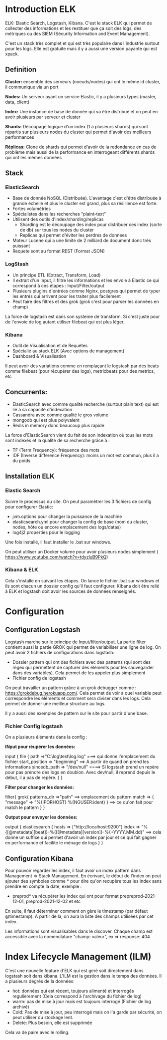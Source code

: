 # Introduction ELK

ELK: Elastic Search, Logstash, Kibana. C'est le stack ELK qui permet de collecter des informations et les restituer que ça soit des logs, des métriques ou des SIEM (Sécurity Information and Event Management).

C'est un stack très complet et qui est très populaire dans l'industrie surtout pour les logs. Elle est gratuite mais il y a aussi une version payante qui est xpack.

## Definition

**Cluster:** ensemble des serveurs (noeuds/nodes) qui ont le même id cluster, il communique via un port

**Nodes:** Un serveur ayant un service Elastic, il y a plusieurs types (master, data, client)

**Index:** Une instance de base de donnée qui va être distribué et on peut en avoir plusieurs par serveur et cluster 

**Shards:** Découpage logique d'un index (1 à plusieurs shards) qui sont répartis sur plusieurs nodes du cluster qui permet d'avoir des meilleurs performances

**Réplicas:** Clone de shards qui permet d'avoir de la redondance en cas de problème mais aussi de la performance en interrogeant différents shards qui ont les mêmes données

## Stack

### ElasticSearch

* Base de donnée NoSQL (Distribuée). L'avantage c'est d'être distribuée à grande échelle et plus le cluster est grand, plus sa résillience est forte.
* Fortes volumétries
* Spécialistes dans les recherches "plaint-text" 
* Utilisent des outils d'index/sharding/replicas
  * Sharding est le découpage des index pour distribuer ces index (sorte de db) sur tous les nodes du cluster
  * Replicas qui permet d'éviter les perdres de données
* Moteur Lucene qui a une limite de 2 milliard de document donc très puissant
* Requete sont au format REST (Format JSON)


### LogStash
* Un principe ETL (Extract, Transform, Load)
* Il extrait d'un Input, il filtre les informations et les envoie à Elastic ce qui correspond à ces étapes : Input/Filter/output
* Plusieurs plugins d'entrées comme Nginx, postgres qui permet de typer les entrés qui arrivent pour les traiter plus facilement
* Peut faire des filtres et des grok (grok c'est pour parser les données en champ)

La force de logstash est dans son systeme de transform. Si c'est juste pour de l'envoie de log autant utiliser filebeat qui est plus léger.


### Kibana
* Outil de Visualisation et de Requêtes
* Spécialié au stack ELK (Avec options de management)
* Dashboard & Visualisation


Il peut avoir des variations comme en remplaçant le logstash par des beats comme filebeat (pour récupérer des logs), metricbeats pour des metrics, etc

## Concurrents:
* ElasticSearch avec comme qualité recherche (surtout plain text) qui est lié à sa capacité d'indexation
* Cassandra avec comme qualité le gros volume
* mongodb qui est plus polyvalent
* Redis in memory donc beaucoup plus rapide

La force d'ElasticSearch vient du fait de son indexation où tous les mots sont indexés et la qualité de sa recherche grâce à :
* TF (Term Frequency): fréquence des mots
* IDF (Inverse difference Frequency): moins un mot est commun, plus il a du poids



## Installation ELK

### Elastic Search
Suivre le processus du site. On peut paramètrer les 3 fichiers de config pour configurer Elastic:
* jvm.options pour changer la puissance de la machine
* elasticsearch.yml pour changer la config de base (nom du cluster, nodes, hôte ou encore emplacement des logs/datas)
* log4j2.properties pour le logging

Une fois installé, il faut installer le .bat sur windows.

On peut utiliser un Docker volume pour avoir plusieurs nodes simplement ( https://www.youtube.com/watch?v=tdyzluB9PkQ)

### Kibana & ELK

Cela s'installe en suivant les étapes. On lance le fichier .bat sur windows et ils sont chacun un dossier config qu'il faut configurer. Kibana doit être relié à ELK et logstash doit avoir les sources de données renseignés.


# Configuration

## Configuration Logstash

Logstash marche sur le principe de Input/filter/output. La partie filter contient aussi la partie GROK qui permet de variabiliser une ligne de log. On peut avoir 2 fichiers de configurations dans logstash:

* Dossier pattern qui ont des fichiers avec des patterns (qui sont des regex qui permettent de capturer des éléments pour les sauvegarder dans des variables). Cela permet de les appeler plus simplement
* FIchier config de logstash

On peut travailler un pattern grâce à un grok debugger comme : https://grokdebug.herokuapp.com/. Cela permet de voir à quel variable peut correspondre les éléments et comment sera diviser dans les logs. Cela permet de donner une meilleur structure au logs.

Il y a aussi des exemples de pattern sur le site pour partir d'une base.

### Fichier Config logstash

On a plusieurs éléments dans la config :

**INput pour réupérer les données:**

input {
	file {
		path =>"C:\log\test\log.log" ===> qui donne l'emplacement du fichier
		start_position => "beginning" ==> A partir de quand on prend les informations
		sincedb_path => "/dev/null" ====> Si logstash prend un repère pour pas prendre des logs en doublon. Avec dev/null, il reprend depuis le début, il a pas de repère.
	}
}

**Filter pour changer les données:**

filter{
	grok{
		patterns_dir =>"path" ==> emplacement du pattern
		match => { "message" => "%{IPORHOST} %{NGUSER:ident} } ==> ce qu'on fait pour match le pattern
	}
}

**Output pour envoyer les données:**

output {
  elasticsearch {
    hosts => ["http://localhost:9200"]
    index => "%{[@metadata][beat]}-%{[@metadata][version]}-%{+YYYY.MM.dd}"  ==> cela donne un suffixe qui permet d'avoir un index par jour et ce qui fait gagner en performance et facilite le ménage de logs
  }
}

## Configuration Kibana

Pour pouvoir regarder les index, il faut avoir un index pattern dans Management => Stack Management. En écrivant, le début de l'index on peut ajouter des symboles comme * pour dire qu'on recupère tous les index sans prendre en compte la date, exemple :

* preprod* va récupérer les index qui ont pour format prepreprod-2021-12-01, preprod-2021-12-02 et etc

En suite, il faut déterminer comment on gère le timestamp (par défaut @timestamp). A partir de la, on aura la liste des champs utilisées par cet index.

Les informations sont visualisables dans le discover. Chaque champ est accessible avec la nomenclature "champ: valeur", ex => response: 404

# Index Lifecycle Management (ILM)

C'est une nouvelle feature d'ELK qui est geré soit directement dans logstash soit dans kibana. L'ILM est la gestion dans le temps des données. Il a plusieurs degrés de la données:

* hot: données qui est récent, toujours alimenté et interrogés regulièrement (Cela correspond à l'archivage du fichier de log)
* warm: pas de mise à jour mais est toujours interrogé (Fichier de log archivé)
* Cold: Pas de mise à jour, peu interrogé mais on l'a garde par sécurité, on peut utiliser du stockage lent.
* Delete: Plus besoin, elle est supprimée

Cela va de paire avec le rolling.
